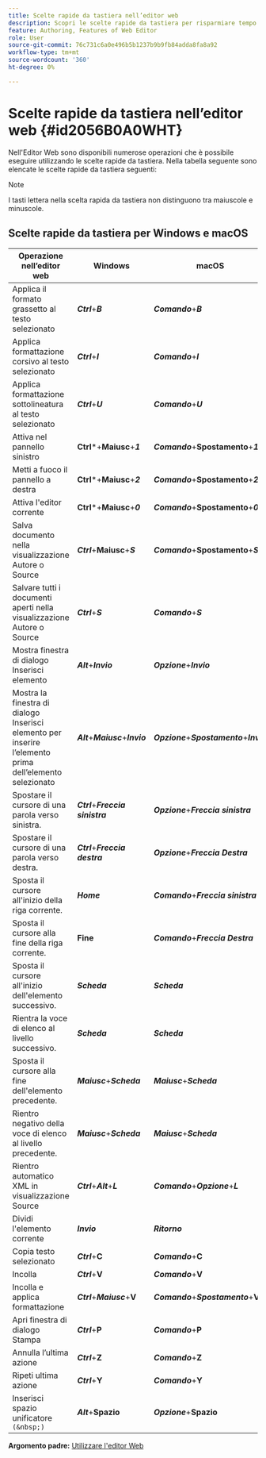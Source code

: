 ```yaml
---
title: Scelte rapide da tastiera nell’editor web
description: Scopri le scelte rapide da tastiera per risparmiare tempo nell’editor web di AEM Guides.
feature: Authoring, Features of Web Editor
role: User
source-git-commit: 76c731c6a0e496b5b1237b9b9fb84adda8fa8a92
workflow-type: tm+mt
source-wordcount: '360'
ht-degree: 0%

---
```


# Scelte rapide da tastiera nell’editor web {#id2056B0A0WHT}

Nell&#39;Editor Web sono disponibili numerose operazioni che è possibile eseguire utilizzando le scelte rapide da tastiera. Nella tabella seguente sono elencate le scelte rapide da tastiera seguenti:

>[!NOTE]
>
> I tasti lettera nella scelta rapida da tastiera non distinguono tra maiuscole e minuscole.

## Scelte rapide da tastiera per Windows e macOS

| Operazione nell’editor web | Windows | macOS |
|-----------------------|-----------------|-----------------|
| Applica il formato grassetto al testo selezionato | ***Ctrl***+***B*** | ***Comando***+***B*** |
| Applica formattazione corsivo al testo selezionato | ***Ctrl***+***I*** | ***Comando***+***I*** |
| Applica formattazione sottolineatura al testo selezionato | ***Ctrl***+***U*** | ***Comando***+***U*** |
| Attiva nel pannello sinistro | **Ctrl***+**Maiusc**+***1*** | ***Comando***+**Spostamento**+***1*** |
| Metti a fuoco il pannello a destra | **Ctrl***+**Maiusc**+***2*** | ***Comando***+**Spostamento**+***2*** |
| Attiva l&#39;editor corrente | **Ctrl***+**Maiusc**+***0*** | ***Comando***+**Spostamento**+***0*** |
| Salva documento nella visualizzazione Autore o Source | ***Ctrl***+**Maiusc**+***S*** | ***Comando***+**Spostamento**+***S*** |
| Salvare tutti i documenti aperti nella visualizzazione Autore o Source | ***Ctrl***+***S*** | ***Comando***+***S*** |
| Mostra finestra di dialogo Inserisci elemento | ***Alt***+***Invio*** | ***Opzione***+***Invio*** |
| Mostra la finestra di dialogo Inserisci elemento per inserire l’elemento prima dell’elemento selezionato | ***Alt***+***Maiusc***+***Invio*** | ***Opzione***+***Spostamento***+***Invio*** |
| Spostare il cursore di una parola verso sinistra. | ***Ctrl***+***Freccia sinistra*** | ***Opzione***+***Freccia sinistra*** |
| Spostare il cursore di una parola verso destra. | ***Ctrl***+***Freccia destra*** | ***Opzione***+***Freccia Destra*** |
| Sposta il cursore all&#39;inizio della riga corrente. | ***Home*** | ***Comando***+***Freccia sinistra*** |
| Sposta il cursore alla fine della riga corrente. | **Fine** | ***Comando***+***Freccia Destra*** |
| Sposta il cursore all&#39;inizio dell&#39;elemento successivo. | ***Scheda*** | ***Scheda*** |
| Rientra la voce di elenco al livello successivo. | ***Scheda*** | ***Scheda*** |
| Sposta il cursore alla fine dell&#39;elemento precedente. | ***Maiusc***+***Scheda*** | ***Maiusc***+***Scheda*** |
| Rientro negativo della voce di elenco al livello precedente. | ***Maiusc***+***Scheda*** | ***Maiusc***+***Scheda*** |
| Rientro automatico XML in visualizzazione Source | ***Ctrl***+***Alt***+***L*** | ***Comando***+***Opzione***+***L*** |
| Dividi l&#39;elemento corrente | ***Invio*** | ***Ritorno*** |
| Copia testo selezionato | ***Ctrl***+**C** | ***Comando***+**C** |
| Incolla | ***Ctrl***+**V** | ***Comando***+**V** |
| Incolla e applica formattazione | ***Ctrl***+***Maiusc***+**V** | ***Comando***+***Spostamento***+**V** |
| Apri finestra di dialogo Stampa | ***Ctrl***+**P** | ***Comando***+**P** |
| Annulla l’ultima azione | ***Ctrl***+**Z** | ***Comando***+**Z** |
| Ripeti ultima azione | ***Ctrl***+**Y** | ***Comando***+**Y** |
| Inserisci spazio unificatore `(&nbsp;)` | ***Alt***+**Spazio** | ***Opzione***+**Spazio** |

**Argomento padre:** [Utilizzare l&#39;editor Web](web-editor.md)
